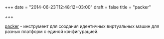 +++
date = "2014-06-23T12:48:12+03:00"
draft = false
title = "packer"

+++

<p><a href="http://www.packer.io/">packer</a>&nbsp;- инструмент для создания идентичных виртуальных машин для разных платформ с единой конфигурацией.</p>

